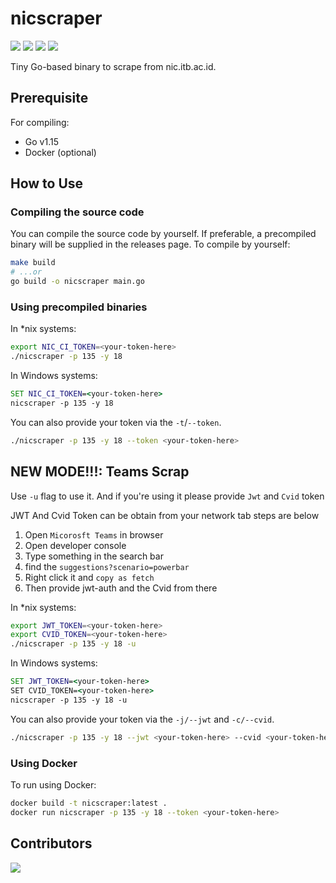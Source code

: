 # nicscraper

![](https://shields.io/badge/go-v1.15-blue?logo=go)
![](https://img.shields.io/github/issues/mkamadeus/nicscraper)
![](https://img.shields.io/github/forks/mkamadeus/nicscraper)
![](https://img.shields.io/github/stars/mkamadeus/nicscraper)

Tiny Go-based binary to scrape from nic.itb.ac.id.

## Prerequisite

For compiling:

- Go v1.15
- Docker (optional)

## How to Use

### Compiling the source code

You can compile the source code by yourself.
If preferable, a precompiled binary will be supplied in the releases page.
To compile by yourself:

```bash
make build
# ...or
go build -o nicscraper main.go
```

### Using precompiled binaries

In \*nix systems:

```bash
export NIC_CI_TOKEN=<your-token-here>
./nicscraper -p 135 -y 18
```

In Windows systems:

```cmd
SET NIC_CI_TOKEN=<your-token-here>
nicscraper -p 135 -y 18
```

You can also provide your token via the `-t`/`--token`.

```bash
./nicscraper -p 135 -y 18 --token <your-token-here>
```

## NEW MODE!!!: Teams Scrap

Use `-u` flag to use it. And if you're using it please provide `Jwt` and `Cvid` token

JWT And Cvid Token can be obtain from your network tab steps are below

1. Open `Micorosft Teams` in browser
2. Open developer console
3. Type something in the search bar
4. find the `suggestions?scenario=powerbar`
5. Right click it and `copy as fetch`
6. Then provide jwt-auth and the Cvid from there

In \*nix systems:

```bash
export JWT_TOKEN=<your-token-here>
export CVID_TOKEN=<your-token-here>
./nicscraper -p 135 -y 18 -u
```

In Windows systems:

```cmd
SET JWT_TOKEN=<your-token-here>
SET CVID_TOKEN=<your-token-here>
nicscraper -p 135 -y 18 -u
```

You can also provide your token via the `-j/--jwt` and `-c/--cvid`.

```bash
./nicscraper -p 135 -y 18 --jwt <your-token-here> --cvid <your-token-here>
```

### Using Docker

To run using Docker:

```bash
docker build -t nicscraper:latest .
docker run nicscraper -p 135 -y 18 --token <your-token-here>
```

## Contributors

<a href="https://github.com/mkamadeus/nicscraper/graphs/contributors">
  <img src="https://contrib.rocks/image?repo=mkamadeus/nicscraper" />
</a>
